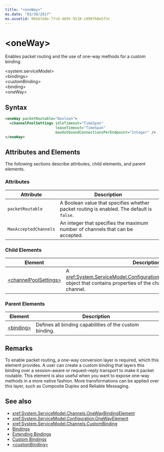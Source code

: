 ```yaml
---
title: "<oneWay>"
ms.date: "03/30/2017"
ms.assetid: 00e67e0e-77c0-4695-9138-c0997b0e5f3c
---
```

# \<oneWay>
Enables packet routing and the use of one-way methods for a custom binding.  
  
 \<system.serviceModel>  
\<bindings>  
\<customBinding>  
\<binding>  
\<oneWay>  
  
## Syntax  
  
```xml  
<oneWay packetRoutable="Boolean">
  <channelPoolSettings idleTimeout="TimeSpan"
                       leaseTimeout="TimeSpan"
                       maxOutboundConnectionsPerEndpoint="Integer" />
</oneWay>
```  
  
## Attributes and Elements  
 The following sections describe attributes, child elements, and parent elements.  
  
### Attributes  
  
|Attribute|Description|  
|---------------|-----------------|  
|`packetRoutable`|A Boolean value that specifies whether packet routing is enabled. The default is `false`.|  
|`MaxAcceptedChannels`|An integer that specifies the maximum number of channels that can be accepted.|  
  
### Child Elements  
  
|Element|Description|  
|-------------|-----------------|  
|[\<channelPoolSettings>](channelpoolsettings.md)|A <xref:System.ServiceModel.Configuration.ChannelPoolSettingsElement> object that contains properties of the channel pool for the current channel.|  
  
### Parent Elements  
  
|Element|Description|  
|-------------|-----------------|  
|[\<binding>](../../../misc/binding.md)|Defines all binding capabilities of the custom binding.|  
  
## Remarks  
 To enable packet routing, a one-way conversion layer is required, which this element provides. A user can create a custom binding that layers this binding over a session-aware or request-reply transport to make it packet routable. This element is also useful when you want to expose one-way methods in a more native fashion. More transformations can be applied over this layer, such as Composite Duplex and Reliable Messaging.  
  
## See also

- <xref:System.ServiceModel.Channels.OneWayBindingElement>
- <xref:System.ServiceModel.Configuration.OneWayElement>
- <xref:System.ServiceModel.Channels.CustomBinding>
- [Bindings](../../../wcf/bindings.md)
- [Extending Bindings](../../../wcf/extending/extending-bindings.md)
- [Custom Bindings](../../../wcf/extending/custom-bindings.md)
- [\<customBinding>](custombinding.md)
